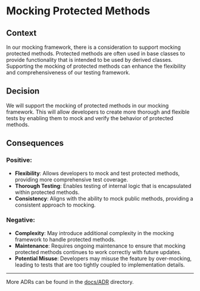 ﻿# Mocking Protected Methods

## Context

In our mocking framework, there is a consideration to support mocking protected methods. Protected methods are often used in base classes to provide functionality that is intended to be used by derived classes. Supporting the mocking of protected methods can enhance the flexibility and comprehensiveness of our testing framework.

## Decision

We will support the mocking of protected methods in our mocking framework. This will allow developers to create more thorough and flexible tests by enabling them to mock and verify the behavior of protected methods.

## Consequences

### Positive:

- **Flexibility**: Allows developers to mock and test protected methods, providing more comprehensive test coverage.
- **Thorough Testing**: Enables testing of internal logic that is encapsulated within protected methods.
- **Consistency**: Aligns with the ability to mock public methods, providing a consistent approach to mocking.

### Negative:

- **Complexity**: May introduce additional complexity in the mocking framework to handle protected methods.
- **Maintenance**: Requires ongoing maintenance to ensure that mocking protected methods continues to work correctly with future updates.
- **Potential Misuse**: Developers may misuse the feature by over-mocking, leading to tests that are too tightly coupled to implementation details.

---

More ADRs can be found in the [docs/ADR](../README.md) directory.
